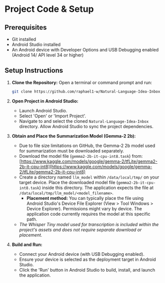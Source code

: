 # Project Code & Setup

## Prerequisites
*   Git installed
*   Android Studio installed
*   An Android device with Developer Options and USB Debugging enabled (Android 14/ API level 34 or higher)

## Setup Instructions

1.  **Clone the Repository:**
    Open a terminal or command prompt and run:
    ```bash
    git clone https://github.com/raphael1-w/Natural-Language-Idea-Inbox.git
    ```

2.  **Open Project in Android Studio:**
    *   Launch Android Studio.
    *   Select 'Open' or 'Import Project'.
    *   Navigate to and select the cloned `Natural-Language-Idea-Inbox` directory. Allow Android Studio to sync the project dependencies.

3.  **Obtain and Place the Summarization Model (Gemma-2 2b):**
    *   Due to file size limitations on GitHub, the Gemma-2 2b model used for summarization must be downloaded separately.
    *   Download the model file (`gemma2-2b-it-cpu-int8.task`) from: [https://www.kaggle.com/models/google/gemma-2/tfLite/gemma2-2b-it-cpu-int8](https://www.kaggle.com/models/google/gemma-2/tfLite/gemma2-2b-it-cpu-int8)
    * Create a directory named `llm_model` within `/data/local/tmp/` on your target device. Place the downloaded model file (`gemma2-2b-it-cpu-int8.task`) inside this directory. The application expects the file at `/data/local/tmp/llm_model/<model_filename>`.
      *   **Placement method:** You can typically place the file using Android Studio's Device File Explorer (View > Tool Windows > Device Explorer). Permissions might vary by device. The application code currently requires the model at this specific path.
    * *The Whisper Tiny model used for transcription is included within the project's assets and does not require separate download or placement.*

5.  **Build and Run:**
    *   Connect your Android device (with USB Debugging enabled). 
    *   Ensure your device is selected as the deployment target in Android Studio.
    *   Click the 'Run' button in Android Studio to build, install, and launch the application.
